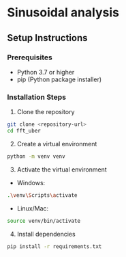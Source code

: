 
# Sinusoidal analysis

## Setup Instructions

### Prerequisites
- Python 3.7 or higher
- pip (Python package installer)

### Installation Steps

1. Clone the repository
```bash
git clone <repository-url>
cd fft_uber
```
2. Create a virtual environment
```bash
python -m venv venv
```
3. Activate the virtual environment
- Windows:
```bash
.\venv\Scripts\activate
```
- Linux/Mac:
```bash
source venv/bin/activate
```
4. Install dependencies
```bash 
pip install -r requirements.txt
```
